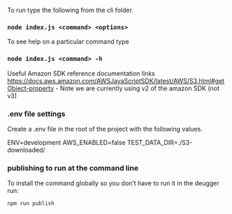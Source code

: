 To run type the following from the cli folder.

### `node index.js <command> <options>`

To see help on a particular command type

### `node index.js <command> -h`

Useful Amazon SDK reference documentation links
https://docs.aws.amazon.com/AWSJavaScriptSDK/latest/AWS/S3.html#getObject-property - Note we are currently using v2 of the amazon SDK (not v3)

### .env file settings

Create a .env file in the root of the project with the following values.

ENV=development
AWS_ENABLED=false
TEST_DATA_DIR=./S3-downloaded/

### publishing to run at the command line

To install the command globally so you don't have to run it in the deugger run:

```console
npm run publish
```
